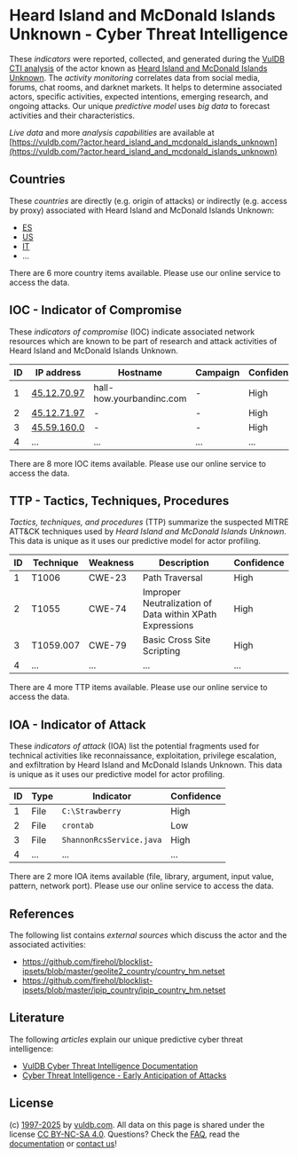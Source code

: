 # Heard Island and McDonald Islands Unknown - Cyber Threat Intelligence

These _indicators_ were reported, collected, and generated during the [VulDB CTI analysis](https://vuldb.com/?kb.cti) of the actor known as [Heard Island and McDonald Islands Unknown](https://vuldb.com/?actor.heard_island_and_mcdonald_islands_unknown). The _activity monitoring_ correlates data from social media, forums, chat rooms, and darknet markets. It helps to determine associated actors, specific activities, expected intentions, emerging research, and ongoing attacks. Our unique _predictive model_ uses _big data_ to forecast activities and their characteristics.

_Live data_ and more _analysis capabilities_ are available at [https://vuldb.com/?actor.heard_island_and_mcdonald_islands_unknown](https://vuldb.com/?actor.heard_island_and_mcdonald_islands_unknown)

## Countries

These _countries_ are directly (e.g. origin of attacks) or indirectly (e.g. access by proxy) associated with Heard Island and McDonald Islands Unknown:

* [ES](https://vuldb.com/?country.es)
* [US](https://vuldb.com/?country.us)
* [IT](https://vuldb.com/?country.it)
* ...

There are 6 more country items available. Please use our online service to access the data.

## IOC - Indicator of Compromise

These _indicators of compromise_ (IOC) indicate associated network resources which are known to be part of research and attack activities of Heard Island and McDonald Islands Unknown.

ID | IP address | Hostname | Campaign | Confidence
-- | ---------- | -------- | -------- | ----------
1 | [45.12.70.97](https://vuldb.com/?ip.45.12.70.97) | hall-how.yourbandinc.com | - | High
2 | [45.12.71.97](https://vuldb.com/?ip.45.12.71.97) | - | - | High
3 | [45.59.160.0](https://vuldb.com/?ip.45.59.160.0) | - | - | High
4 | ... | ... | ... | ...

There are 8 more IOC items available. Please use our online service to access the data.

## TTP - Tactics, Techniques, Procedures

_Tactics, techniques, and procedures_ (TTP) summarize the suspected MITRE ATT&CK techniques used by _Heard Island and McDonald Islands Unknown_. This data is unique as it uses our predictive model for actor profiling.

ID | Technique | Weakness | Description | Confidence
-- | --------- | -------- | ----------- | ----------
1 | T1006 | CWE-23 | Path Traversal | High
2 | T1055 | CWE-74 | Improper Neutralization of Data within XPath Expressions | High
3 | T1059.007 | CWE-79 | Basic Cross Site Scripting | High
4 | ... | ... | ... | ...

There are 4 more TTP items available. Please use our online service to access the data.

## IOA - Indicator of Attack

These _indicators of attack_ (IOA) list the potential fragments used for technical activities like reconnaissance, exploitation, privilege escalation, and exfiltration by Heard Island and McDonald Islands Unknown. This data is unique as it uses our predictive model for actor profiling.

ID | Type | Indicator | Confidence
-- | ---- | --------- | ----------
1 | File | `C:\Strawberry` | High
2 | File | `crontab` | Low
3 | File | `ShannonRcsService.java` | High
4 | ... | ... | ...

There are 2 more IOA items available (file, library, argument, input value, pattern, network port). Please use our online service to access the data.

## References

The following list contains _external sources_ which discuss the actor and the associated activities:

* https://github.com/firehol/blocklist-ipsets/blob/master/geolite2_country/country_hm.netset
* https://github.com/firehol/blocklist-ipsets/blob/master/ipip_country/ipip_country_hm.netset

## Literature

The following _articles_ explain our unique predictive cyber threat intelligence:

* [VulDB Cyber Threat Intelligence Documentation](https://vuldb.com/?kb.cti)
* [Cyber Threat Intelligence - Early Anticipation of Attacks](https://www.scip.ch/en/?labs.20201022)

## License

(c) [1997-2025](https://vuldb.com/?kb.changelog) by [vuldb.com](https://vuldb.com/?kb.about). All data on this page is shared under the license [CC BY-NC-SA 4.0](https://creativecommons.org/licenses/by-nc-sa/4.0/). Questions? Check the [FAQ](https://vuldb.com/?kb.faq), read the [documentation](https://vuldb.com/?kb) or [contact us](https://vuldb.com/?contact)!
